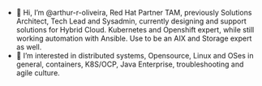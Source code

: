 - 👋 Hi, I’m @arthur-r-oliveira, Red Hat Partner TAM, previously Solutions Architect, Tech Lead and Sysadmin, currently designing and support solutions for Hybrid Cloud. Kubernetes and Openshift expert, while still working automation with Ansible. Use to be an AIX and Storage expert as well. 
- 👀 I’m interested in distributed systems, Opensource, Linux and OSes in general, containers, K8S/OCP, Java Enterprise, troubleshooting and agile culture.  

<!---
arthur-r-oliveira/arthur-r-oliveira is a ✨ special ✨ repository because its `README.md` (this file) appears on your GitHub profile.
You can click the Preview link to take a look at your changes.
--->
